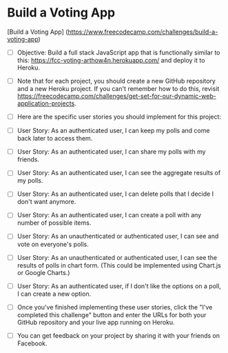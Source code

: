 # Build a Voting App

[Build a Voting App] (https://www.freecodecamp.com/challenges/build-a-voting-app)

* [ ] Objective: Build a full stack JavaScript app that is functionally similar to this: https://fcc-voting-arthow4n.herokuapp.com/ and deploy it to Heroku.

* [ ] Note that for each project, you should create a new GitHub repository and a new Heroku project. If you can't remember how to do this, revisit https://freecodecamp.com/challenges/get-set-for-our-dynamic-web-application-projects.

* [ ] Here are the specific user stories you should implement for this project:

* [ ] User Story: As an authenticated user, I can keep my polls and come back later to access them.

* [ ] User Story: As an authenticated user, I can share my polls with my friends.

* [ ] User Story: As an authenticated user, I can see the aggregate results of my polls.

* [ ] User Story: As an authenticated user, I can delete polls that I decide I don't want anymore.

* [ ] User Story: As an authenticated user, I can create a poll with any number of possible items.

* [ ] User Story: As an unauthenticated or authenticated user, I can see and vote on everyone's polls.

* [ ] User Story: As an unauthenticated or authenticated user, I can see the results of polls in chart form. (This could be implemented using Chart.js or Google Charts.)

* [ ] User Story: As an authenticated user, if I don't like the options on a poll, I can create a new option.

* [ ] Once you've finished implementing these user stories, click the "I've completed this challenge" button and enter the URLs for both your GitHub repository and your live app running on Heroku.

* [ ] You can get feedback on your project by sharing it with your friends on Facebook.
